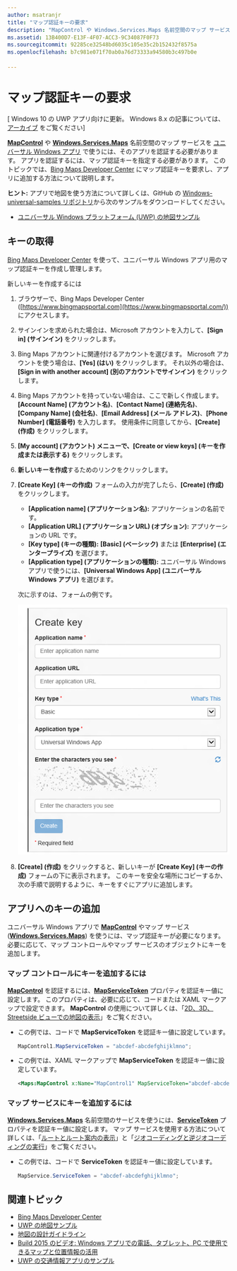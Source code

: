 ```yaml
---
author: msatranjr
title: "マップ認証キーの要求"
description: "MapControl や Windows.Services.Maps 名前空間のマップ サービスをユニバーサル Windows アプリで使うには、そのアプリを認証する必要があります。"
ms.assetid: 13B400D7-E13F-4F07-ACC3-9C34087F0F73
ms.sourcegitcommit: 92285ce32548bd6035c105e35c2b152432f8575a
ms.openlocfilehash: b7c981e071f70ab0a76d73333a94580b3c497b0e

---
```


# マップ認証キーの要求


\[ Windows 10 の UWP アプリ向けに更新。 Windows 8.x の記事については、[アーカイブ](http://go.microsoft.com/fwlink/p/?linkid=619132) をご覧ください\]


[
            **MapControl**](https://msdn.microsoft.com/library/windows/apps/dn637004) や [**Windows.Services.Maps**](https://msdn.microsoft.com/library/windows/apps/dn636979) 名前空間のマップ サービスを [ユニバーサル Windows アプリ](https://msdn.microsoft.com/library/windows/apps/dn894631) で使うには、そのアプリを認証する必要があります。 アプリを認証するには、マップ認証キーを指定する必要があります。 このトピックでは、[Bing Maps Developer Center](https://www.bingmapsportal.com/) にマップ認証キーを要求し、アプリに追加する方法について説明します。

**ヒント:** アプリで地図を使う方法について詳しくは、GitHub の [Windows-universal-samples リポジトリ](http://go.microsoft.com/fwlink/p/?LinkId=619979)から次のサンプルをダウンロードしてください。

-   [ユニバーサル Windows プラットフォーム (UWP) の地図サンプル](http://go.microsoft.com/fwlink/p/?LinkId=619977)

## キーの取得


[Bing Maps Developer Center](https://www.bingmapsportal.com/) を使って、ユニバーサル Windows アプリ用のマップ認証キーを作成し管理します。

新しいキーを作成するには

1.  ブラウザーで、Bing Maps Developer Center ([https://www.bingmapsportal.com](https://www.bingmapsportal.com/)) にアクセスします。

2.  サインインを求められた場合は、Microsoft アカウントを入力して、**[Sign in] (サインイン)** をクリックします。

3.  Bing Maps アカウントに関連付けるアカウントを選びます。 Microsoft アカウントを使う場合は、**[Yes] (はい)** をクリックします。 それ以外の場合は、**[Sign in with another account] (別のアカウントでサインイン)** をクリックします。

4.  Bing Maps アカウントを持っていない場合は、ここで新しく作成します。 **[Account Name] (アカウント名)**、**[Contact Name] (連絡先名)**、**[Company Name] (会社名)**、**[Email Address] (メール アドレス)**、**[Phone Number] (電話番号)** を入力します。 使用条件に同意してから、**[Create] (作成)** をクリックします。

5.  **[My account] (アカウント) **メニューで、**[Create or view keys] (キーを作成または表示する)** をクリックします。

6.  **新しいキーを作成**するためのリンクをクリックします。

7.  **[Create Key] (キーの作成)** フォームの入力が完了したら、**[Create] (作成)** をクリックします。

    -   **[Application name] (アプリケーション名):** アプリケーションの名前です。
    -   **[Application URL] (アプリケーション URL) (オプション):** アプリケーションの URL です。
    -   **[Key type] (キーの種類):** **[Basic] (ベーシック)** または **[Enterprise] (エンタープライズ)** を選びます。
    -   **[Application type] (アプリケーションの種類):** ユニバーサル Windows アプリで使うには、**[Universal Windows App] (ユニバーサル Windows アプリ)** を選びます。

    次に示すのは、フォームの例です。

    ![[Create key] (キーの作成) フォームの例。](images/createkeydialog.png)

8.  **[Create] (作成)** をクリックすると、新しいキーが **[Create Key] (キーの作成)** フォームの下に表示されます。 このキーを安全な場所にコピーするか、次の手順で説明するように、キーをすぐにアプリに追加します。

## アプリへのキーの追加


ユニバーサル Windows アプリで [**MapControl**](https://msdn.microsoft.com/library/windows/apps/dn637004) やマップ サービス ([**Windows.Services.Maps**](https://msdn.microsoft.com/library/windows/apps/dn636979)) を使うには、マップ認証キーが必要になります。 必要に応じて、マップ コントロールやマップ サービスのオブジェクトにキーを追加します。

### マップ コントロールにキーを追加するには

[
            **MapControl**](https://msdn.microsoft.com/library/windows/apps/dn637004) を認証するには、[**MapServiceToken**](https://msdn.microsoft.com/library/windows/apps/dn637036) プロパティを認証キー値に設定します。 このプロパティは、必要に応じて、コードまたは XAML マークアップで設定できます。 **MapControl** の使用について詳しくは、「[2D、3D、Streetside ビューでの地図の表示](display-maps.md)」をご覧ください。

-   この例では、コードで **MapServiceToken** を認証キー値に設定しています。

    ```cs
    MapControl1.MapServiceToken = "abcdef-abcdefghijklmno";
    ```

-   この例では、XAML マークアップで **MapServiceToken** を認証キー値に設定しています。

    ```xml
    <Maps:MapControl x:Name="MapControl1" MapServiceToken="abcdef-abcdefghijklmno"/>
    ```

### マップ サービスにキーを追加するには

[
            **Windows.Services.Maps**](https://msdn.microsoft.com/library/windows/apps/dn636979) 名前空間のサービスを使うには、[**ServiceToken**](https://msdn.microsoft.com/library/windows/apps/dn636977) プロパティを認証キー値に設定します。 マップ サービスを使用する方法について詳しくは、「[ルートとルート案内の表示](routes-and-directions.md)」と「[ジオコーディングと逆ジオコーディングの実行](geocoding.md)」をご覧ください。

-   この例では、コードで **ServiceToken** を認証キー値に設定しています。

    ```cs
    MapService.ServiceToken = "abcdef-abcdefghijklmno";
    ```

## 関連トピック

* [Bing Maps Developer Center](https://www.bingmapsportal.com/)
* [UWP の地図サンプル](http://go.microsoft.com/fwlink/p/?LinkId=619977)
* [地図の設計ガイドライン](https://msdn.microsoft.com/library/windows/apps/dn596102)
* [Build 2015 のビデオ: Windows アプリでの電話、タブレット、PC で使用できるマップと位置情報の活用](https://channel9.msdn.com/Events/Build/2015/2-757)
* [UWP の交通情報アプリのサンプル](http://go.microsoft.com/fwlink/p/?LinkId=619982)





<!--HONumber=Jun16_HO4-->



